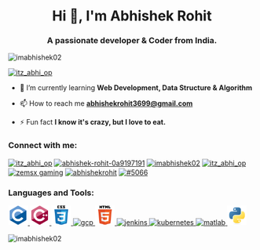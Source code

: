 <h1 align="center">Hi 👋, I'm Abhishek Rohit</h1>
<h3 align="center">A passionate developer & Coder from India.</h3>

<p align="left"> <img src="https://komarev.com/ghpvc/?username=imabhishek02&label=Profile%20views&color=0e75b6&style=flat" alt="imabhishek02" /> </p>

<p align="left"> <a href="https://twitter.com/itz_abhi_op" target="blank"><img src="https://img.shields.io/twitter/follow/itz_abhi_op?logo=twitter&style=for-the-badge" alt="itz_abhi_op" /></a> </p>

- 🌱 I’m currently learning **Web Development, Data Structure & Algorithm**

- 📫 How to reach me **abhishekrohit3699@gmail.com**

- ⚡ Fun fact **I know it's crazy, but I love to eat.**

<h3 align="left">Connect with me:</h3>
<p align="left">
<a href="https://twitter.com/itz_abhi_op" target="blank"><img align="center" src="https://raw.githubusercontent.com/rahuldkjain/github-profile-readme-generator/master/src/images/icons/Social/twitter.svg" alt="itz_abhi_op" height="30" width="40" /></a>
<a href="https://linkedin.com/in/abhishek-rohit-0a9197191" target="blank"><img align="center" src="https://raw.githubusercontent.com/rahuldkjain/github-profile-readme-generator/master/src/images/icons/Social/linked-in-alt.svg" alt="abhishek-rohit-0a9197191" height="30" width="40" /></a>
<a href="https://fb.com/imabhishek02" target="blank"><img align="center" src="https://raw.githubusercontent.com/rahuldkjain/github-profile-readme-generator/master/src/images/icons/Social/facebook.svg" alt="imabhishek02" height="30" width="40" /></a>
<a href="https://instagram.com/itz_abhi_op" target="blank"><img align="center" src="https://raw.githubusercontent.com/rahuldkjain/github-profile-readme-generator/master/src/images/icons/Social/instagram.svg" alt="itz_abhi_op" height="30" width="40" /></a>
<a href="https://www.youtube.com/c/zemsx gaming" target="blank"><img align="center" src="https://raw.githubusercontent.com/rahuldkjain/github-profile-readme-generator/master/src/images/icons/Social/youtube.svg" alt="zemsx gaming" height="30" width="40" /></a>
<a href="https://www.hackerrank.com/abhishekrohit" target="blank"><img align="center" src="https://raw.githubusercontent.com/rahuldkjain/github-profile-readme-generator/master/src/images/icons/Social/hackerrank.svg" alt="abhishekrohit" height="30" width="40" /></a>
<a href="https://discord.gg/#5066" target="blank"><img align="center" src="https://raw.githubusercontent.com/rahuldkjain/github-profile-readme-generator/master/src/images/icons/Social/discord.svg" alt="#5066" height="30" width="40" /></a>
</p>

<h3 align="left">Languages and Tools:</h3>
<p align="left"> <a href="https://www.cprogramming.com/" target="_blank"> <img src="https://raw.githubusercontent.com/devicons/devicon/master/icons/c/c-original.svg" alt="c" width="40" height="40"/> </a> <a href="https://www.w3schools.com/cpp/" target="_blank"> <img src="https://raw.githubusercontent.com/devicons/devicon/master/icons/cplusplus/cplusplus-original.svg" alt="cplusplus" width="40" height="40"/> </a> <a href="https://www.w3schools.com/css/" target="_blank"> <img src="https://raw.githubusercontent.com/devicons/devicon/master/icons/css3/css3-original-wordmark.svg" alt="css3" width="40" height="40"/> </a> <a href="https://cloud.google.com" target="_blank"> <img src="https://www.vectorlogo.zone/logos/google_cloud/google_cloud-icon.svg" alt="gcp" width="40" height="40"/> </a> <a href="https://www.w3.org/html/" target="_blank"> <img src="https://raw.githubusercontent.com/devicons/devicon/master/icons/html5/html5-original-wordmark.svg" alt="html5" width="40" height="40"/> </a> <a href="https://www.jenkins.io" target="_blank"> <img src="https://www.vectorlogo.zone/logos/jenkins/jenkins-icon.svg" alt="jenkins" width="40" height="40"/> </a> <a href="https://kubernetes.io" target="_blank"> <img src="https://www.vectorlogo.zone/logos/kubernetes/kubernetes-icon.svg" alt="kubernetes" width="40" height="40"/> </a> <a href="https://www.mathworks.com/" target="_blank"> <img src="https://upload.wikimedia.org/wikipedia/commons/2/21/Matlab_Logo.png" alt="matlab" width="40" height="40"/> </a> <a href="https://www.python.org" target="_blank"> <img src="https://raw.githubusercontent.com/devicons/devicon/master/icons/python/python-original.svg" alt="python" width="40" height="40"/> </a> </p>

<p><img align="center" src="https://github-readme-stats.vercel.app/api/top-langs?username=imabhishek02&show_icons=true&locale=en&layout=compact" alt="imabhishek02" /></p>
